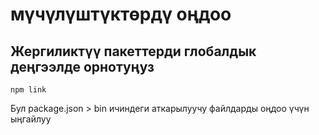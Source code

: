 # мүчүлүштүктөрдү оңдоо

## Жергиликтүү пакеттерди глобалдык деңгээлде орнотуңуз

`npm link`

Бул package.json > bin ичиндеги аткарылуучу файлдарды оңдоо үчүн ыңгайлуу